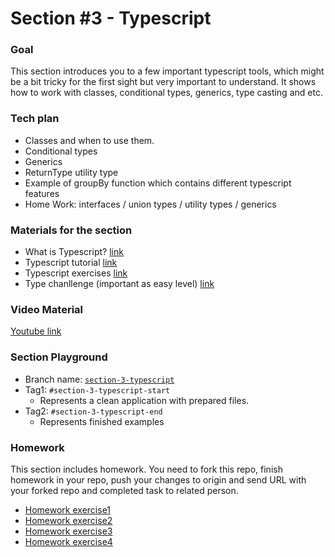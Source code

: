 # Section #3 - Typescript

### Goal
This section introduces you to a few important typescript tools, which might be a bit tricky for the first sight
but very important to understand. It shows how to work with classes, conditional types, generics, type casting and etc.


### Tech plan
- Classes and when to use them.
- Conditional types
- Generics
- ReturnType utility type
- Example of groupBy function which contains different typescript features
- Home Work: interfaces / union types / utility types / generics

### Materials for the section
- What is Typescript? [link](https://www.typescriptlang.org)
- Typescript tutorial  [link](https://www.w3schools.com/typescript/index.php)
- Typescript exercises [link](https://www.w3schools.com/typescript/typescript_exercises.php)
- Type chanllenge (important as easy level) [link](https://github.com/type-challenges/type-challenges)

### Video Material
[Youtube link](https://youtu.be/6wLWB2GBBxU)

### Section Playground
- Branch name: [`section-3-typescript`](https://github.com/Softonix/softonix-incubator/tree/section-3-typescript)
- Tag1: `#section-3-typescript-start`
    - Represents a clean application with prepared files.
- Tag2: `#section-3-typescript-end`
    - Represents finished examples

### Homework
This section includes homework. You need to fork this repo, finish homework in your repo, push your changes to origin and send URL with your forked repo and completed task to related person.

- [Homework exercise1](https://github.com/Softonix/softonix-incubator/blob/section-3-typescript/src/homework/exercise-1.ts)
- [Homework exercise2](https://github.com/Softonix/softonix-incubator/blob/section-3-typescript/src/homework/exercise-2.ts)
- [Homework exercise3](https://github.com/Softonix/softonix-incubator/blob/section-3-typescript/src/homework/exercise-3.ts)
- [Homework exercise4](https://github.com/Softonix/softonix-incubator/blob/section-3-typescript/src/homework/exercise-4.ts)
